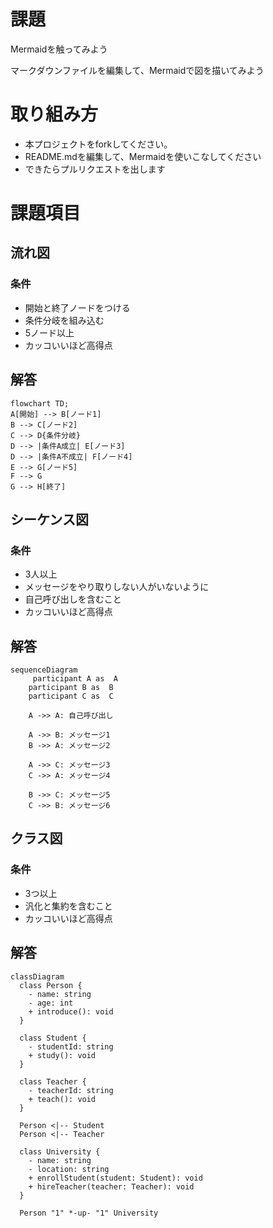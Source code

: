# 課題
Mermaidを触ってみよう

マークダウンファイルを編集して、Mermaidで図を描いてみよう

# 取り組み方
* 本プロジェクトをforkしてください。
* README.mdを編集して、Mermaidを使いこなしてください
* できたらプルリクエストを出します

# 課題項目
## 流れ図
### 条件
- 開始と終了ノードをつける
- 条件分岐を組み込む
- 5ノード以上
- カッコいいほど高得点

## 解答
```mermaid
flowchart TD;
A[開始] --> B[ノード1]
B --> C[ノード2]
C --> D{条件分岐}
D --> |条件A成立| E[ノード3]
D --> |条件A不成立| F[ノード4]
E --> G[ノード5]
F --> G
G --> H[終了]

```

## シーケンス図
### 条件
- 3人以上
- メッセージをやり取りしない人がいないように
- 自己呼び出しを含むこと
- カッコいいほど高得点

## 解答
```mermaid
sequenceDiagram
     participant A as  A
    participant B as  B
    participant C as  C

    A ->> A: 自己呼び出し

    A ->> B: メッセージ1
    B ->> A: メッセージ2

    A ->> C: メッセージ3
    C ->> A: メッセージ4

    B ->> C: メッセージ5
    C ->> B: メッセージ6
```

## クラス図

### 条件
- 3つ以上
- 汎化と集約を含むこと
- カッコいいほど高得点

## 解答
```mermaid
classDiagram
  class Person {
    - name: string
    - age: int
    + introduce(): void
  }
  
  class Student {
    - studentId: string
    + study(): void
  }
  
  class Teacher {
    - teacherId: string
    + teach(): void
  }
  
  Person <|-- Student
  Person <|-- Teacher
  
  class University {
    - name: string
    - location: string
    + enrollStudent(student: Student): void
    + hireTeacher(teacher: Teacher): void
  }
  
  Person "1" *-up- "1" University

```
